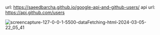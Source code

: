url: https://saeedbarcha.github.io/google-api-and-github-users/
api url: https://api.github.com/users


![screencapture-127-0-0-1-5500-dataFetching-html-2024-03-05-22_05_41](https://github.com/saeedbarcha/google-api-and-github-users/assets/80773074/f420f8a8-5a16-4d70-ad6a-2877aafe6f16)

